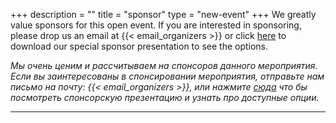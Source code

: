 +++
description = ""
title = "sponsor"
type = "new-event"
+++
We greatly value sponsors for this open event.  If you are interested in sponsoring, please drop us an email at {{< email_organizers >}} or click <a href="/events/2017-moscow/Sponsorship-information-DevOpsDays-Moscow-2017.pdf" target="_blank">here</a> to download our special sponsor presentation to see the options.

<em>
Мы очень ценим и рассчитываем на спонсоров данного мероприятия. Если вы заинтересованы в спонсировании мероприятия, отправьте нам письмо на почту: {{< email_organizers >}}, или нажмите <a href="/events/2017-moscow/Презентация-для-спонсоров-мероприятия-DevOpsDays-Moscow-2017.pdf" target="_blank">сюда</a> что бы посмотреть спонсорскую презентацию и узнать про доступные опции.
</em>

<hr/>
<div id='div2'></div>
<div>
<script src="https://ajax.googleapis.com/ajax/libs/jquery/3.1.1/jquery.min.js"></script>
<script type='text/javascript'>
$(document).ready(function(){
    jQuery("#div2").html(jQuery('.row').find('.col-md-4').html());
	//alert(jQuery('.row').find('.col-md-4').html());
})
</script>
</div>